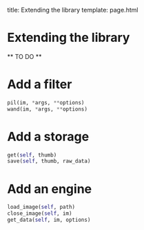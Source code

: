 title: Extending the library
template: page.html

# Extending the library

** TO DO **


# Add a filter

```python
pil(im, *args, **options)
wand(im, *args, **options)
```


# Add a storage

```python
get(self, thumb)
save(self, thumb, raw_data)
```


# Add an engine

```python
load_image(self, path)
close_image(self, im)
get_data(self, im, options)
```

